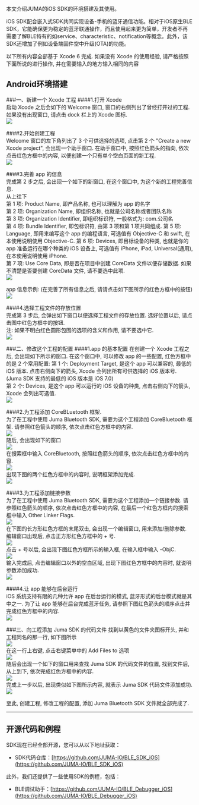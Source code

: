 本文介绍JUMA的iOS SDK的环境搭建及其使用。

iOS SDK配合嵌入式SDK共同实现设备-手机的蓝牙通信功能。相对于iOS原生BLE SDK，它能确保更为稳定的蓝牙联通操作，而且使用起来更为简单，开发者不再需要了解BLE特有的如service、characteristic、notification等概念。此外，该SDK还增加了例如设备端固件空中升级(OTA)的功能。


以下所有内容全部基于 Xcode 6 完成. 如果没有 Xcode 的使用经验, 请严格按照下面所说的进行操作, 并在需要输入的地方输入相同的内容  


## Android环境搭建
###一、新建一个 Xcode 工程
####1.打开 Xcode  
启动 Xcode 之后会如下的 Welcome 窗口, 窗口的右侧列出了曾经打开过的工程. 如果没有出现窗口, 请点击 dock 栏上的 Xcode 图标.  
![](./images/stepByStep1.jpg)  

####2.开始创建工程  
Welcome 窗口的左下角列出了 3 个可供选择的选项, 点击第 2 个 "Create a new Xcode project", 会出现一个助手窗口. 在助手窗口中, 按照红色箭头的指向, 依次点击红色方框中的内容, 以便创建一个只有单个空白页面的新工程.    
![](./images/stepByStep2.jpg)  

####3.完善 app 的信息  
完成第 2 步之后, 会出现一个如下的新窗口, 在这个窗口中, 为这个新的工程完善信息.  
从上往下  
第 1 项: Product Name, 即产品名称, 也可以理解为 app 的名字  
第 2 项: Organization Name, 即组织名称, 也就是公司名称或者团队名称  
第 3 项: Organization Identifier, 即组织标识符, 一般格式为: com.公司名  
第 4 项: Bundle Identifier, 即包标识符, 由第 3 项和第 1 项共同组成.
第 5 项: Language, 即用来编写这个 app 的编程语言, 可选值有 Objective-C 和 swift, 在本使用说明使用 Objective-C.
第 6 项: Devices, 即目标设备的种类, 也就是你的 app 准备运行在哪个种类的 iOS 设备上, 可选值有 iPhone, iPad, Universal(通用), 在本使用说明使用 iPhone.  
第 7 项: Use Core Data, 即是否在项目中创建 CoreData 文件以便存储数据. 如果不清楚是否要创建 CoreData 文件, 请不要选中此项.  
![](./images/stepByStep3.jpg)  

app 信息示例: (在完善了所有信息之后, 请请点击如下图所示的红色方框中的按钮)  
![](./images/stepByStep4.jpg)  

####4.选择工程文件的存放位置  
完成第 3 步后, 会弹出如下窗口以便选择工程文件的存放位置. 选好位置以后, 请点击图中红色方框中的按钮.  
注: 如果不明白红色圆形包围的选项的含义和作用, 请不要选中它.  
![](./images/stepByStep5.jpg)  


###二、修改这个工程的配置
####1.app 的基本配置
在创建一个 Xcode 工程之后, 会出现如下所示的窗口. 在这个窗口中, 可以修改 app 的一些配置, 红色方框中的是 2 个常用配置:
第 1 个: Deployment Target, 是这个 app 可以兼容的, 最低的 iOS 版本. 点击右侧向下的箭头, Xcode 会列出所有可供选择的 iOS 版本号. (Juma SDK 支持的最低的 iOS 版本是 iOS 7.0)  
第 2 个: Devices, 是这个 app 可以运行的 iOS 设备的种类, 点击右侧向下的箭头, Xcode 会列出可选值.    
![](./images/stepByStep6.jpg)  

####2.为工程添加 CoreBLuetooth 框架.  
为了在工程中使用 Juma Bluetooth SDK, 需要为这个工程添加 CoreBluetooth 框架. 请参照红色箭头的顺序, 依次点击红色方框中的内容.  
![](./images/stepByStep7.jpg)  
随后, 会出现如下的窗口  
![](./images/stepByStep8.jpg)  
在搜索框中输入 CoreBluetooth, 按照红色箭头的顺序, 依次点击红色方框中的内容.  
![](./images/stepByStep9.jpg)  
出现下图的两个红色方框中的内容时, 说明框架添加完成.   
![](./images/stepByStep10.jpg)  

####3.为工程添加链接参数   
为了在工程中使用 Juma Bluetooth SDK, 需要为这个工程添加一个链接参数. 请参照红色箭头的顺序, 依次点击红色方框中的内容, 在最后一个红色方框内的搜索框中输入 Other Linker Flags.  
![](./images/stepByStep11.jpg)  
在下图的长方形红色方框的末尾双击, 会出现一个编辑窗口, 用来添加/删除参数. 编辑窗口出现后, 点击正方形红色方框中的 + 号.    
![](./images/stepByStep12.jpg)  
点击 + 号以后, 会出现下图红色方框所示的输入框, 在输入框中输入 -ObjC.  
![](./images/stepByStep13.jpg)  
输入完成后, 点击编辑窗口以外的空白区域, 出现下图红色方框中的内容时, 就说明参数添加成功.  
![](./images/stepByStep14.jpg)  

####4.让 app 能够在后台运行  
iOS 系统支持有限的几种允许 app 在后台运行的模式, 蓝牙形式的后台模式就是其中之一. 为了让 app 能够在后台完成蓝牙任务, 请参照下图红色箭头的顺序点击并完成红色方框中的内容.  
![](./images/stepByStep15.jpg)  


###三、向工程添加 Juma SDK 的代码文件
找到以黄色的文件夹图标开头, 并和工程同名的那一行, 如下图所示  
![](./images/stepByStep16.jpg)  
在这一行上右键, 点击右键菜单中的 Add Files to 选项  
![](./images/stepByStep17.jpg)  
随后会出现一个如下的窗口用来查找 Juma SDK 的代码文件的位置, 找到文件后, 从上到下, 依次完成红色方框中的内容.  
![](./images/stepByStep18.jpg)  
完成上一步以后, 出现类似如下图所示内容, 就表示 Juma SDK 代码文件添加成功.  
![](./images/stepByStep19.jpg)  


至此, 创建工程, 修改工程的配置, 添加 Juma Bluetooth SDK 文件就全部完成了.  


***
## 开源代码和例程

SDK现在已经全部开源，您可以从以下地址获取： 

* SDK代码仓库：[https://github.com/JUMA-IO/BLE_SDK_iOS](https://github.com/JUMA-IO/BLE_SDK_iOS)

此外，我们还提供了一些使用SDK的例程，包括：

* BLE调试助手：[https://github.com/JUMA-IO/BLE_Debugger_iOS](https://github.com/JUMA-IO/BLE_Debugger_iOS)








